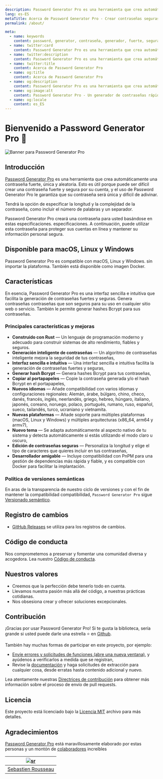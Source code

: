 ```yaml
---
description: Password Generator Pro es una herramienta que crea automáticamente una contraseña fuerte, única y aleatoria para usted. Esto es útil porque puede ser difícil llegar a una contraseña fuerte y segura por su cuenta.
lang: es-ES
metaTitle: Acerca de Password Generator Pro - Crear contraseñas seguras, fuertes y únicas
permalink: /about/

meta:
  - name: keywords
    content: password, generator, contraseña, generador, fuerte, segura, única, aleatoria, multiplataforma, macOS, Windows, Linux
  - name: twitter:card
    content: Password Generator Pro es una herramienta que crea automáticamente una contraseña fuerte, única y aleatoria para usted. Esto es útil porque puede ser difícil llegar a una contraseña fuerte y segura por su cuenta.
  - name: twitter:description
    content: Password Generator Pro es una herramienta que crea automáticamente una contraseña fuerte, única y aleatoria para usted. Esto es útil porque puede ser difícil llegar a una contraseña fuerte y segura por su cuenta.
  - name: twitter:title
    content: Acerca de Password Generator Pro
  - name: og:title
    content: Acerca de Password Generator Pro
  - name: og:description
    content: Password Generator Pro es una herramienta que crea automáticamente una contraseña fuerte, única y aleatoria para usted. Esto es útil porque puede ser difícil llegar a una contraseña fuerte y segura por su cuenta.
  - name: og:image:alt
    content: Password Generator Pro - Un generador de contraseñas rápido, sencillo y seguro
  - name: og:locale
    content: es_ES
---
```


# Bienvenido a Password Generator Pro 👋

![Banner para Password Generator Pro](../../.vuepress/public/banner.svg)

## Introducción

[Password Generator Pro][website-url] es una herramienta que crea
automáticamente una contraseña fuerte, única y aleatoria. Esto es útil porque
puede ser difícil crear una contraseña fuerte y segura por su cuenta, y el uso
de Password Generator Pro le garantiza que su contraseña será única y difícil de
adivinar.

Tendrá la opción de especificar la longitud y la complejidad de la contraseña,
como incluir el número de palabras y un separador.

Password Generator Pro creará una contraseña para usted basándose en estas
especificaciones. especificaciones. A continuación, puede utilizar esta
contraseña para proteger sus cuentas en línea y mantener su información personal
segura.

## Disponible para macOS, Linux y Windows

Password Generator Pro es compatible con macOS, Linux y Windows. sin importar la
plataforma. También está disponible como imagen Docker.

## Características

En esencia, Password Generator Pro es una interfaz sencilla e intuitiva que
facilita la generación de contraseñas fuertes y seguras. Genera contraseñas
contraseñas que son seguros para su uso en cualquier sitio web o servicio.
También le permite generar hashes Bcrypt para sus contraseñas.

### Principales características y mejoras

- **Construido con Rust** — Un lenguaje de programación moderno y adecuado para
  construir sistemas de alto rendimiento, fiables y seguros.
- **Generación inteligente de contraseñas** — Un algoritmo de contraseñas
  inteligente mejora la seguridad de tus contraseñas,
- **Interfaz sencilla e intuitiva** — Una interfaz sencilla e intuitiva facilita
  la generación de contraseñas fuertes y seguras,
- **Generar hash Bcrypt** — Genera hashes Bcrypt para tus contraseñas,
- **Copiar al portapapeles** — Copie la contraseña generada y/o el hash Bcrypt
  en el portapapeles,
- **Nuevos idiomas** — Añade compatibilidad con varios idiomas y configuraciones
  regionales: Alemán, árabe, búlgaro, chino, checo, danés, francés, inglés,
  neerlandés, griego, hebreo, húngaro, italiano, japonés, coreano, noruego,
  polaco, portugués, rumano, ruso, español, sueco, tailandés, turco, ucraniano y
  vietnamita.
- **Nuevas plataformas** — Añade soporte para múltiples plataformas (macOS,
  Linux y Windows) y múltiples arquitecturas (x86_64, arm64 y armv7),
- **Nuevo tema** — Se adapta automáticamente al aspecto nativo de tu sistema y
  detecta automáticamente si estás utilizando el modo claro u oscuro,
- **Edición de contraseñas seguras** — Personaliza la longitud y elige el tipo
  de caracteres que quieres incluir en tus contraseñas,
- **Desarrollador amigable** — Incluye compatibilidad con PnPM para una gestión
  de dependencias más rápida y fiable, y es compatible con Docker para facilitar
  la implantación.

### Política de versiones semánticas

En aras de la transparencia de nuestro ciclo de versiones y con el fin de
mantener la compatibilidad compatibilidad, `Password Generator Pro` sigue
[Versionado semántico][semver-url].

## Registro de cambios

- [GitHub Releases][releases-url] se utiliza para los registros de cambios.

## Código de conducta

Nos comprometemos a preservar y fomentar una comunidad diversa y acogedora.
Lea nuestro [Código de conducta][code-of-conduct-url].

## Nuestros valores

- Creemos que la perfección debe tenerlo todo en cuenta.
- Llevamos nuestra pasión más allá del código, a nuestras prácticas cotidianas.
- Nos obsesiona crear y ofrecer soluciones excepcionales.

## Contribución

¡Gracias por usar Password Generator Pro! Si te gusta la biblioteca, sería grande si usted puede darle una estrella ⭐ en [Github][github-url].

También hay muchas formas de participar en este proyecto, por ejemplo:

- [Envíe errores y solicitudes de funciones (abre una nueva ventana)][issues-url],
  y ayúdenos a verificarlos a medida que se registran,
- Revise la [documentación][docs-url] y haga solicitudes de extracción para
  cualquier cosa, desde erratas hasta contenido adicional y nuevo.

Lea atentamente nuestras [Directrices de contribución][contributing-url] para
obtener más información sobre el proceso de envío de pull requests.

## Licencia

Este proyecto está licenciado bajo la [Licencia MIT][license-url]
archivo para más detalles.

## Agradecimientos

[Password Generator Pro][website-url] está maravillosamente elaborado por
estas personas y un montón de [colaboradores][contributors-url] increíbles

| [![sr]][sr-url] |
|:-----------------:|
| [Sebastien Rousseau][sr-url]|

[code-of-conduct-url]: https://github.com/sebastienrousseau/password-generator-pro/blob/master/.github/CODE-OF-CONDUCT.md
[contributing-url]: https://github.com/sebastienrousseau/password-generator-pro/blob/master/.github/CONTRIBUTING.md
[contributors-url]: https://github.com/sebastienrousseau/password-generator-pro/graphs/contributors "List of contributors"
[docs-url]: https://github.com/sebastienrousseau/password-generator-pro/tree/master/docs
[github-url]: https://github.com/sebastienrousseau/password-generator-pro
[issues-url]: https://github.com/sebastienrousseau/password-generator-pro/issues
[license-url]: https://github.com/sebastienrousseau/password-generator-pro/blob/main/COPYRIGHT
[releases-url]: https://github.com/sebastienrousseau/password-generator-pro/releases
[semver-url]: http://semver.org/
[sr-url]: https://github.com/sebastienrousseau
[sr]: https://avatars0.githubusercontent.com/u/1394998?s=117 "Sebastien Rousseau"
[website-url]: https://password-generator.pro
